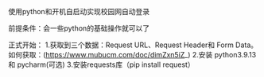 使用python和开机自启动实现校园网自动登录

前提条件：会一些python的基础操作就可以了

正式开始：
    1.获取到三个数据：Request  URL、Request Header和  Form Data。如何获取：(https://www.mubucm.com/doc/dimZxn5iZ_)
    2.安装 python3.9.13 和  pycharm(可选)
    3.安装requests库（pip install request）
